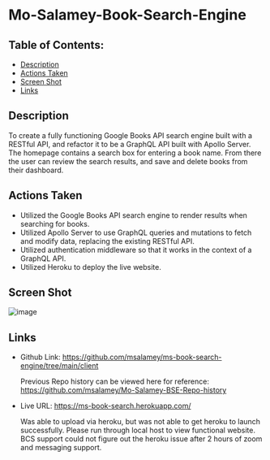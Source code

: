 # Mo-Salamey-Book-Search-Engine

## Table of Contents: 
* [Description](#description)
* [Actions Taken](#actions-taken)
* [Screen Shot](#screen-shot)
* [Links](#links)

## Description
To create a fully functioning Google Books API search engine built with a RESTful API, and refactor it to be a GraphQL API built with Apollo Server. The homepage contains a search box for entering a book name. From there the user can review the search results, and save and delete books from their dashboard.  

## Actions Taken
* Utilized the Google Books API search engine to render results when searching for books. 
* Utilized Apollo Server to use GraphQL queries and mutations to fetch and modify data, replacing the existing RESTful API.
* Utilized authentication middleware so that it works in the context of a GraphQL API. 
* Utilized Heroku to deploy the live website. 
  
## Screen Shot

![image](https://user-images.githubusercontent.com/107436206/206962907-81ef7ffb-6805-4515-bf05-b653fd34388f.png)

 
## Links
* Github Link: https://github.com/msalamey/ms-book-search-engine/tree/main/client

    Previous Repo history can be viewed here for reference: https://github.com/msalamey/Mo-Salamey-BSE-Repo-history
    
* Live URL: https://ms-book-search.herokuapp.com/
  
    Was able to upload via heroku, but was not able to get heroku to launch successfully. Please run through local host to view functional website. BCS support could not figure out the heroku issue after 2 hours of zoom and messaging support. 

